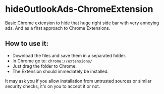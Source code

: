 # hideOutlookAds-ChromeExtension
Basic Chrome extension to hide that huge right side bar with very annoying ads. And as a first approach to Chrome Extensions.

## How to use it:
- Download the files and save them in a separated folder.
- In Chrome go to:
`` chrome://extensions/ ``
- Just drag the folder to Chrome.
- The Extension should immediately be installed.

It may ask you if you allow installation from untrusted sources or similar security checks, it's on you to accept it or not.

